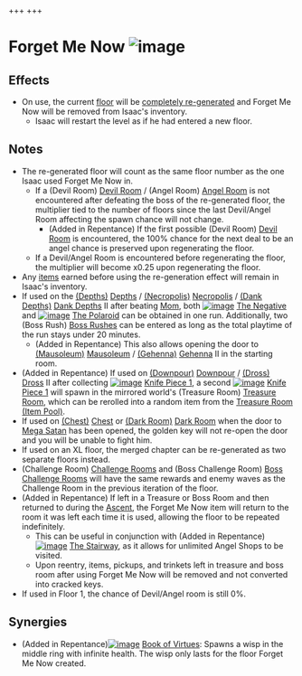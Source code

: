 +++
+++

 # Forget Me Now ![image](/image/Forget_Me_Now.png) 

Effects
---------


* On use, the current [floor](/wiki/Floor "Floor") will be [completely re-generated](/wiki/Level_Generation "Level Generation") and Forget Me Now will be removed from Isaac's inventory.
	+ Isaac will restart the level as if he had entered a new floor.


Notes
-------


* The re-generated floor will count as the same floor number as the one Isaac used Forget Me Now in.
	+ If a (Devil Room) [Devil Room](/wiki/Devil_Room "Devil Room") / (Angel Room) [Angel Room](/wiki/Angel_Room "Angel Room") is not encountered after defeating the boss of the re-generated floor, the multiplier tied to the number of floors since the last Devil/Angel Room affecting the spawn chance will not change.
		- (Added in Repentance) If the first possible (Devil Room) [Devil Room](/wiki/Devil_Room "Devil Room") is encountered, the 100% chance for the next deal to be an angel chance is preserved upon regenerating the floor.
	+ If a Devil/Angel Room is encountered before regenerating the floor, the multiplier will become x0.25 upon regenerating the floor.
* Any [items](/wiki/Items "Items") earned before using the re-generation effect will remain in Isaac's inventory.
* If used on the [(Depths)](/wiki/Depths "Depths") [Depths](/wiki/Depths "Depths") / [(Necropolis)](/wiki/Necropolis "Necropolis") [Necropolis](/wiki/Necropolis "Necropolis") / [(Dank Depths)](/wiki/Dank_Depths "Dank Depths") [Dank Depths](/wiki/Dank_Depths "Dank Depths") II after beating [Mom](/wiki/Mom "Mom"), both [![image](/image/The_Negative.png)](/wiki/The_Negative "The Negative") [The Negative](/wiki/The_Negative "The Negative") and [![image](/image/The_Polaroid.png)](/wiki/The_Polaroid "The Polaroid") [The Polaroid](/wiki/The_Polaroid "The Polaroid") can be obtained in one run. Additionally, two (Boss Rush) [Boss Rushes](/wiki/Boss_Rush "Boss Rush") can be entered as long as the total playtime of the run stays under 20 minutes.
	+ (Added in Repentance) This also allows opening the door to [(Mausoleum)](/wiki/Mausoleum "Mausoleum") [Mausoleum](/wiki/Mausoleum "Mausoleum") / [(Gehenna)](/wiki/Gehenna "Gehenna") [Gehenna](/wiki/Gehenna "Gehenna") II in the starting room.
* (Added in Repentance) If used on [(Downpour)](/wiki/Downpour "Downpour") [Downpour](/wiki/Downpour "Downpour") / [(Dross)](/wiki/Dross "Dross") [Dross](/wiki/Dross "Dross") II after collecting [![image](/image/Knife_Piece_1.png)](/wiki/Knife_Piece_1 "Knife Piece 1") [Knife Piece 1](/wiki/Knife_Piece_1 "Knife Piece 1"), a second [![image](/image/Knife_Piece_1.png)](/wiki/Knife_Piece_1 "Knife Piece 1") [Knife Piece 1](/wiki/Knife_Piece_1 "Knife Piece 1") will spawn in the mirrored world's (Treasure Room) [Treasure Room](/wiki/Treasure_Room "Treasure Room"), which can be rerolled into a random item from the [Treasure Room (Item Pool)](/wiki/Treasure_Room_(Item_Pool) "Treasure Room (Item Pool)").
* If used on [(Chest)](/wiki/Chest_(Floor) "Chest") [Chest](/wiki/Chest_(Floor) "Chest (Floor)") or [(Dark Room)](/wiki/Dark_Room "Dark Room") [Dark Room](/wiki/Dark_Room "Dark Room") when the door to [Mega Satan](/wiki/Mega_Satan "Mega Satan") has been opened, the golden key will not re-open the door and you will be unable to fight him.
* If used on an XL floor, the merged chapter can be re-generated as two separate floors instead.
* (Challenge Room) [Challenge Rooms](/wiki/Challenge_Room "Challenge Room") and (Boss Challenge Room) [Boss Challenge Rooms](/wiki/Boss_Challenge_Room "Boss Challenge Room") will have the same rewards and enemy waves as the Challenge Room in the previous iteration of the floor.
* (Added in Repentance) If left in a Treasure or Boss Room and then returned to during the [Ascent](/wiki/Ascent "Ascent"), the Forget Me Now item will return to the room it was left each time it is used, allowing the floor to be repeated indefinitely.
	+ This can be useful in conjunction with (Added in Repentance)[![image](/image/The_Stairway.png)](/wiki/The_Stairway "The Stairway") [The Stairway](/wiki/The_Stairway "The Stairway"), as it allows for unlimited Angel Shops to be visited.
	+ Upon reentry, items, pickups, and trinkets left in treasure and boss room after using Forget Me Now will be removed and not converted into cracked keys.
* If used in Floor 1, the chance of Devil/Angel room is still 0%.


Synergies
-----------


* (Added in Repentance)[![image](/image/Book_of_Virtues.png)](/wiki/Book_of_Virtues "Book of Virtues") [Book of Virtues](/wiki/Book_of_Virtues "Book of Virtues"): Spawns a wisp in the middle ring with infinite health. The wisp only lasts for the floor Forget Me Now created.


